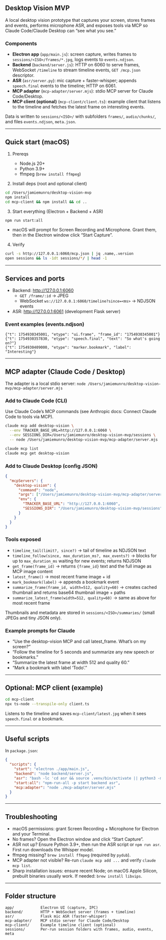 ## Desktop Vision MVP

A local desktop vision prototype that captures your screen, stores frames and events, performs microphone ASR, and exposes tools via MCP so Claude Code/Claude Desktop can “see what you see.”

### Components
- **Electron app** (`app/main.js`): screen capture, writes frames to `sessions/<ISO>/frames/*.jpg`, logs events to `events.ndjson`.
- **Backend** (`backend/server.js`): HTTP on 6060 to serve frames, WebSocket `/timeline` to stream timeline events, `GET /mcp.json` descriptor.
- **ASR** (`asr/server.py`): mic capture + faster-whisper; appends `speech.final` events to the timeline; HTTP on 6061.
- **MCP adapter** (`mcp-adapter/server.mjs`): stdio MCP server for Claude Code/Desktop.
- **MCP client (optional)** (`mcp-client/client.ts`): example client that listens to the timeline and fetches the latest frame on interesting events.

Data is written to `sessions/<ISO>/` with subfolders `frames/`, `audio/chunks/`, and files `events.ndjson`, `meta.json`.

---

## Quick start (macOS)
1) Prereqs
   - Node.js 20+
   - Python 3.9+
   - ffmpeg (`brew install ffmpeg`)

2) Install deps (root and optional client)
```bash
cd /Users/jamiemunro/desktop-vision-mvp
npm install
cd mcp-client && npm install && cd ..
```

3) Start everything (Electron + Backend + ASR)
```bash
npm run start:all
```
   - macOS will prompt for Screen Recording and Microphone. Grant them, then in the Electron window click “Start Capture”.

4) Verify
```bash
curl -s http://127.0.0.1:6060/mcp.json | jq .name,.version
open sessions && ls -1dt sessions/*/ | head -1
```

---

## Services and ports
- Backend: http://127.0.0.1:6060
  - `GET /frame/:id` → JPEG
  - WebSocket `ws://127.0.0.1:6060/timeline?since=<ms>` → NDJSON events
- ASR: http://127.0.0.1:6061 (development Flask server)

### Event examples (events.ndjson)
```ndjson
{"t": 1754930345001, "etype": "ui.frame", "frame_id": "1754930345001"}
{"t": 1754930357830, "etype": "speech.final", "text": "So what's going on?"}
{"t": 1754930409000, "etype": "marker.bookmark", "label": "Interesting"}
```

---

## MCP adapter (Claude Code / Desktop)
The adapter is a local stdio server: `node /Users/jamiemunro/desktop-vision-mvp/mcp-adapter/server.mjs`

### Add to Claude Code (CLI)
Use Claude Code’s MCP commands (see Anthropic docs: Connect Claude Code to tools via MCP).
```bash
claude mcp add desktop-vision \
  --env TRACKER_BASE_URL=http://127.0.0.1:6060 \
  --env SESSIONS_DIR=/Users/jamiemunro/desktop-vision-mvp/sessions \
  -- node /Users/jamiemunro/desktop-vision-mvp/mcp-adapter/server.mjs

claude mcp list
claude mcp get desktop-vision
```

### Add to Claude Desktop (config JSON)
```json
{
  "mcpServers": {
    "desktop-vision": {
      "command": "node",
      "args": ["/Users/jamiemunro/desktop-vision-mvp/mcp-adapter/server.mjs"],
      "env": {
        "TRACKER_BASE_URL": "http://127.0.0.1:6060",
        "SESSIONS_DIR": "/Users/jamiemunro/desktop-vision-mvp/sessions"
      }
    }
  }
}
```

### Tools exposed
- `timeline_tail(limit?, since?)` → tail of timeline as NDJSON text
- `timeline_follow(since, max_duration_ms?, max_events?)` → blocks for up to `max_duration_ms` waiting for new events; returns NDJSON
- `get_frame(frame_id)` → returns `{frame_id}` text and the full image as MCP image content
- `latest_frame()` → most recent frame image + id
- `mark_bookmark(label)` → appends a bookmark event
- `summarize_frame(frame_id, width=512, quality=60)` → creates cached thumbnail and returns base64 thumbnail image + paths
- `summarize_latest_frame(width=512, quality=60)` → same as above for most recent frame

Thumbnails and metadata are stored in `sessions/<ISO>/summaries/` (small JPEGs and tiny JSON only).

### Example prompts for Claude
- “Use the desktop-vision MCP and call latest_frame. What’s on my screen?”
- “Follow the timeline for 5 seconds and summarize any new speech or bookmarks.”
- “Summarize the latest frame at width 512 and quality 60.”
- “Mark a bookmark with label ‘Todo’.”

---

## Optional: MCP client (example)
```bash
cd mcp-client
npx ts-node --transpile-only client.ts
```
Listens to the timeline and saves `mcp-client/latest.jpg` when it sees `speech.final` or a bookmark.

---

## Useful scripts
In `package.json`:
```json
{
  "scripts": {
    "start": "electron ./app/main.js",
    "backend": "node backend/server.js",
    "asr": "bash -lc 'cd asr && source .venv/bin/activate || python3 -m venv .venv && source .venv/bin/activate; pip install -q --upgrade pip && pip install -q flask sounddevice numpy faster-whisper pydub; python server.py'",
    "start:all": "npm-run-all -p start backend asr",
    "mcp:adapter": "node ./mcp-adapter/server.mjs"
  }
}
```

---

## Troubleshooting
- macOS permissions: grant Screen Recording + Microphone for Electron and your Terminal.
- No frames? Open the Electron window and click “Start Capture”.
- ASR not up? Ensure Python 3.9+, then run the ASR script or `npm run asr`. First run downloads the Whisper model.
- ffmpeg missing? `brew install ffmpeg` (required by `pydub`).
- MCP adapter not visible? Re-run `claude mcp add ...` and verify `claude mcp list`.
- Sharp installation issues: ensure recent Node; on macOS Apple Silicon, prebuilt binaries usually work. If needed: `brew install libvips`.

---

## Folder structure
```
app/            Electron UI (capture, IPC)
backend/        HTTP + WebSocket server (frames + timeline)
asr/            Flask mic ASR (faster-whisper)
mcp-adapter/    MCP stdio server for Claude Code/Desktop
mcp-client/     Example timeline client (optional)
sessions/       Per-run session folders with frames, audio, events, meta
```


